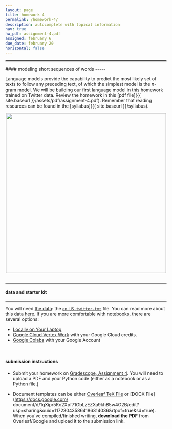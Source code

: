 ```yaml
---
layout: page
title: homework 4
permalink: /homework-4/
description: autocomplete with topical information
nav: true
hw_pdf: assignment-4.pdf
assigned: february 6
due_date: february 20
horizontal: false
---
```


<hr style="border:2px solid gray">
#### modeling short sequences of words
-----

Language models provide the capability to predict the most likely set of texts to follow any preceding text, of which the simplest model is the *n*-gram model. We will be building our first language model in this homework trained on Twitter data. Review the homework in this [pdf file]({{ site.baseurl }}/assets/pdf/assignment-4.pdf). Remember that reading resources can be found in the [syllabus]({{ site.baseurl }}/syllabus).

<center>
<img 
  src="https://assets.toptal.io/images?url=https%3A%2F%2Fbs-uploads.toptal.io%2Fblackfish-uploads%2Fcomponents%2Fblog_post_page%2F4085338%2Fcover_image%2Fregular_1708x683%2Fcover-0304-c32f070e8f972b73bb5c0c5404016669.png"
  width="500" height="auto">
</center>
<br>

-----
#### data and starter kit
-----

You will need [the data](https://course.ccs.neu.edu/cs6120s25/data/twitter/): the [`en_US.twitter.txt`](https://course.ccs.neu.edu/cs6120s25/data/twitter/en_US.twitter.txt) file. You can read more about this data [here](https://github.com/bquast/Data-Science-Capstone/blob/master/Online-Text-Exploration.md). If you are more comfortable with notebooks, there are several options:

* [Locally on Your Laptop](https://jupyter.org/install)
* [Google Cloud Vertex Work](https://console.cloud.google.com/vertex-ai/workbench) with your Google Cloud credits. 
* [Google Colabs](https://colab.research.google.com/) with your Google Account

<br>

#### submission instructions

* Submit your homework on [Gradescope, Assignment 4](https://www.gradescope.com/). You will need to upload a PDF and your Python code (either as a notebook or as a Python file.)

* Document templates can be either [Overleaf TeX File](https://www.overleaf.com/read/zfwcfsbbgtxj) or [DOCX File](https://docs.google.com/
document/d/1qXipr5Ko2Xpf71GbLzEZXa9khB5w4O2B/edit?usp=sharing&ouid=117230435864186314036&rtpof=true&sd=true). When you've compiled/finished writing, **download the PDF** from Overleaf/Google and upload it to the submission link. 
